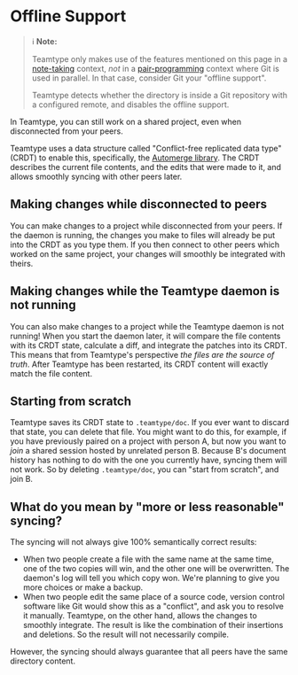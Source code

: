 <!--
SPDX-FileCopyrightText: 2024 blinry <mail@blinry.org>
SPDX-FileCopyrightText: 2024 zormit <nt4u@kpvn.de>

SPDX-License-Identifier: CC-BY-SA-4.0
-->

# Offline Support

> ℹ️ **Note:**
>
> Teamtype only makes use of the features mentioned on this page in a [note-taking](shared-notes.md) context, *not* in a [pair-programming](pair-programming.md) context where Git is used in parallel. In that case, consider Git your "offline support".
> 
> Teamtype detects whether the directory is inside a Git repository with a configured remote, and disables the offline support.

In Teamtype, you can still work on a shared project, even when disconnected from your peers.

Teamtype uses a data structure called "Conflict-free replicated data type" (CRDT) to enable this, specifically, the [Automerge library](https://automerge.org). The CRDT describes the current file contents, and the edits that were made to it, and allows smoothly syncing with other peers later.

## Making changes while disconnected to peers

You can make changes to a project while disconnected from your peers. If the daemon is running, the changes you make to files will already be put into the CRDT as you type them. If you then connect to other peers which worked on the same project, your changes will smoothly be integrated with theirs.

## Making changes while the Teamtype daemon is not running

You can also make changes to a project while the Teamtype daemon is not running! When you start the daemon later, it will compare the file contents with its CRDT state, calculate a diff, and integrate the patches into its CRDT. This means that from Teamtype's perspective *the files are the source of truth*. After Teamtype has been restarted, its CRDT content will exactly match the file content.

## Starting from scratch

Teamtype saves its CRDT state to `.teamtype/doc`. If you ever want to discard that state, you can delete that file. You might want to do this, for example, if you have previously paired on a project with person A, but now you want to *join* a shared session hosted by unrelated person B. Because B's document history has nothing to do with the one you currently have, syncing them will not work. So by deleting `.teamtype/doc`, you can "start from scratch", and join B.

## What do you mean by "more or less reasonable" syncing?

The syncing will not always give 100% semantically correct results:

- When two people create a file with the same name at the same time, one of the two copies will win, and the other one will be overwritten. The daemon's log will tell you which copy won. We're planning to give you more choices or make a backup.
- When two people edit the same place of a source code, version control software like Git would show this as a "conflict", and ask you to resolve it manually.
Teamtype, on the other hand, allows the changes to smoothly integrate. The result is like the combination of their insertions and deletions. So the result will not necessarily compile.

However, the syncing should always guarantee that all peers have the same directory content.
